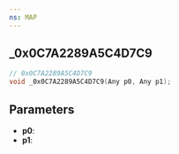 ```yaml
---
ns: MAP
---
```

## _0x0C7A2289A5C4D7C9

```c
// 0x0C7A2289A5C4D7C9
void _0x0C7A2289A5C4D7C9(Any p0, Any p1);
```

## Parameters
* **p0**:
* **p1**:

